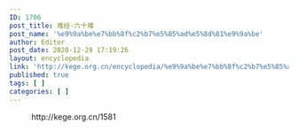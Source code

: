 ```yaml
---
ID: 1706
post_title: 难经·六十难
post_name: '%e9%9a%be%e7%bb%8f%c2%b7%e5%85%ad%e5%8d%81%e9%9a%be'
author: Editor
post_date: 2020-12-29 17:19:26
layout: encyclopedia
link: 'http://kege.org.cn/encyclopedia/%e9%9a%be%e7%bb%8f%c2%b7%e5%85%ad%e5%8d%81%e9%9a%be'
published: true
tags: [ ]
categories: [ ]
---
```

<!-- wp:embed {"url":"http://kege.org.cn/1581","type":"wp-embed","providerNameSlug":"kege-org-cn","className":""} -->
<figure class="wp-block-embed is-type-wp-embed is-provider-kege-org-cn wp-block-embed-kege-org-cn"><div class="wp-block-embed__wrapper">
http://kege.org.cn/1581
</div></figure>
<!-- /wp:embed -->